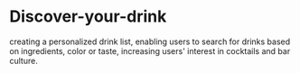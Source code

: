 # Discover-your-drink
creating a personalized drink list, enabling users to search for drinks based on ingredients, color or taste, increasing users' interest in cocktails and bar culture.
